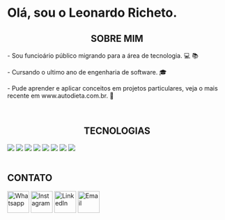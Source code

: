 # Olá, sou o Leonardo Richeto.

<h2 style="text-align: center;">SOBRE MIM</h2>
<p>- Sou funcioário público migrando para a área de tecnologia. 💻 📚</p>
<p>- Cursando o ultimo ano de engenharia de software. 🎓</p>
<p>- Pude aprender e aplicar conceitos em projetos particulares, veja o mais recente em www.autodieta.com.br. 🍎</p>

<br>

<h2 style="text-align: center;">TECNOLOGIAS</h2>
<div>
    <img src="https://img.shields.io/badge/JavaScript-333333?style=for-the-badge&logo=javascript&logoColor=F7DF1E">
    <img src="https://img.shields.io/badge/HTML5-E34F26?style=for-the-badge&logo=html5&logoColor=white">
    <img src="https://img.shields.io/badge/CSS3-1572B6?style=for-the-badge&logo=css3&logoColor=white">
    <img src="https://img.shields.io/badge/React-20232A?style=for-the-badge&logo=react&logoColor=61DAFB">
    <img src="https://img.shields.io/badge/MySQL-4479A1?style=for-the-badge&logo=mysql&logoColor=white">
    <img src="https://img.shields.io/badge/Node.js-43853D?style=for-the-badge&logo=node.js&logoColor=white">
    <img src="https://img.shields.io/badge/Express.js-404D59?style=for-the-badge">
    <img src="https://img.shields.io/badge/GIT-E44C30?style=for-the-badge&logo=git&logoColor=white">
</div>

<br>

<h2>CONTATO</h2>
<div>
    <a title="WhatsApp" href="https://wa.me/+5518997730639" target="_blank"><img alt="Whatsapp" width="50" src="https://upload.wikimedia.org/wikipedia/commons/6/6b/WhatsApp.svg"></a>
    <a title="Instagram" href="https://www.instagram.com/leonardo.richeto/" target="_blank"><img alt="Instagram" width="50" src="https://upload.wikimedia.org/wikipedia/commons/a/a5/Instagram_icon.png"><a> 
    <a title="LinkedIn" href="https://www.linkedin.com/in/leonardo-richeto-183a37215/" target="_blank"><img alt="LinkedIn" width="50" src="https://upload.wikimedia.org/wikipedia/commons/8/81/LinkedIn_icon.svg"></a>
    <a title="Outlook Mail" href="mailto:leonardo-richeto@hotmail.com" target="_blank"><img alt="Email" width="50" src="https://upload.wikimedia.org/wikipedia/commons/d/df/Microsoft_Office_Outlook_%282018%E2%80%93present%29.svg"></a>
</div>
